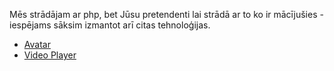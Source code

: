 Mēs strādājam ar php, bet Jūsu pretendenti lai strādā ar to ko ir mācījušies - iespējams sāksim izmantot arī citas tehnoloģijas.

- [Avatar](./avatar/)
- [Video Player](./video-player/)
